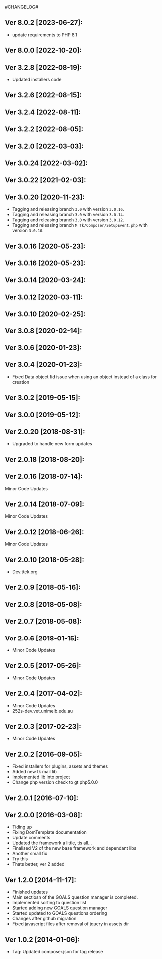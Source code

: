 #CHANGELOG#

Ver 8.0.2 [2023-06-27]:
-------------------------------
  - update requirements to PHP 8.1


Ver 8.0.0 [2022-10-20]:
-------------------------------


Ver 3.2.8 [2022-08-19]:
-------------------------------
  - Updated installers code


Ver 3.2.6 [2022-08-15]:
-------------------------------


Ver 3.2.4 [2022-08-11]:
-------------------------------


Ver 3.2.2 [2022-08-05]:
-------------------------------


Ver 3.2.0 [2022-03-03]:
-------------------------------


Ver 3.0.24 [2022-03-02]:
-------------------------------


Ver 3.0.22 [2021-02-03]:
-------------------------------


Ver 3.0.20 [2020-11-23]:
-------------------------------
  - Tagging and releasing branch `3.0` with version `3.0.16`.
  - Tagging and releasing branch `3.0` with version `3.0.14`.
  - Tagging and releasing branch `3.0` with version `3.0.12`.
  - Tagging and releasing branch `M	Tk/Composer/SetupEvent.php` with version `3.0.10`.


Ver 3.0.16 [2020-05-23]:
-------------------------------


Ver 3.0.16 [2020-05-23]:
-------------------------------


Ver 3.0.14 [2020-03-24]:
-------------------------------


Ver 3.0.12 [2020-03-11]:
-------------------------------


Ver 3.0.10 [2020-02-25]:
-------------------------------


Ver 3.0.8 [2020-02-14]:
-------------------------------


Ver 3.0.6 [2020-01-23]:
-------------------------------


Ver 3.0.4 [2020-01-23]:
-------------------------------
  - Fixed Data object fid issue when using an object instead of a class for creation


Ver 3.0.2 [2019-05-15]:
-------------------------------


Ver 3.0.0 [2019-05-12]:
-------------------------------


Ver 2.0.20 [2018-08-31]:
-------------------------------
  - Upgraded to handle new form updates


Ver 2.0.18 [2018-08-20]:
-------------------------------


Ver 2.0.16 [2018-07-14]:
-------------------------------
Minor Code Updates


Ver 2.0.14 [2018-07-09]:
-------------------------------
Minor Code Updates


Ver 2.0.12 [2018-06-26]:
-------------------------------
Minor Code Updates


Ver 2.0.10 [2018-05-28]:
-------------------------------
 - Dev.ttek.org


Ver 2.0.9 [2018-05-16]:
-------------------------------


Ver 2.0.8 [2018-05-08]:
-------------------------------


Ver 2.0.7 [2018-05-08]:
-------------------------------


Ver 2.0.6 [2018-01-15]:
-------------------------------
 - Minor Code Updates


Ver 2.0.5 [2017-05-26]:
-------------------------------
 - Minor Code Updates


Ver 2.0.4 [2017-04-02]:
-------------------------------
 - Minor Code Updates
 - 252s-dev.vet.unimelb.edu.au


Ver 2.0.3 [2017-02-23]:
-------------------------------
 - Minor Code Updates


Ver 2.0.2 [2016-09-05]:
-------------------------------
 - Fixed installers for plugins, assets and themes
 - Added new tk mail lib
 - Implemented lib into project
 - Change php version check to gt php5.0.0


Ver 2.0.1 [2016-07-10]:
-------------------------------


Ver 2.0.0 [2016-03-08]:
-------------------------------
 - Tiding up
 - Fixing DomTemplate documentation
 - Update comments
 - Updated the framework a little, tis all...
 - Finalised V2 of the new base framework and dependant libs
 - Another small fix
 - Try this
 - Thats better, ver 2 added


Ver 1.2.0 [2014-11-17]:
----------------
 - Finished updates
 - Main sectiosn of the GOALS question manager is completed.
 - Implemented sorting to question list
 - Started adding new GOALS question manager
 - Started updated to GOALS questions ordering
 - Changes after github migration
 - Fixed javascript files after removal of jquery in assets dir


Ver 1.0.2 [2014-01-06]:
----------------
 - Tag: Updated composer.json for tag release


